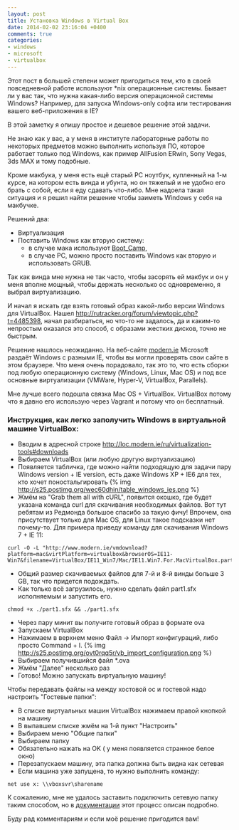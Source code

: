 ```yaml
---
layout: post
title: Установка Windows в Virtual Box
date: 2014-02-02 23:16:04 +0400
comments: true
categories:
- windows
- microsoft
- virtualbox
---
```


Этот пост в большей степени может пригодиться тем, кто в своей повседневной работе используют *nix операционные системы.
Бывает ли у вас так, что нужна какая-либо версия операционной системы Windows? Например, для запуска
Windows-only софта или тестирования вашего веб-приложения в IE?

В этой заметку я опишу простое и дешевое решение этой задачи.

<!-- more -->

Не знаю как у вас, а у меня в институте лабораторные работы по некоторых предметов можно
выполнить используя ПО, которое работает только под Windows, как пример AllFusion ERwin,
Sony Vegas, 3ds MAX и тому подобные.

Кроме макбука, у меня есть ещё старый PC ноутбук, купленный на 1-м курсе, на котором есть винда и убунта,
но он тяжелый и не удобно его брать с собой, если я еду сдавать что-либо.
Мне надоела такая ситуация и я решил найти решение чтобы заиметь Windows у себя на макбучке.

Решений два:

- Виртуализация
- Поставить Windows как вторую систему:
  - в случае мака используют [Boot_Camp](https://ru.wikipedia.org/wiki/Boot_Camp),
  - в случае PC, можно просто поставить Windows как вторую и использовать GRUB.

Так как винда мне нужна не так часто, чтобы засорять ей макбук и он у меня вполне мощный,
чтобы держать несколько ос одновременно, я выбрал виртуализацию.

И начал я искать где взять готовый образ какой-либо версии Windows для VirtualBox.
Нашел http://rutracker.org/forum/viewtopic.php?t=4485398, начал разбираться,
но что-то не задалось, да и каким-то непростым оказался это способ, с образами жестких дисков, точно не быстрым.

Решение нашлось неожиданно. На веб-сайте [modern.ie](http://modern.ie) Microsoft раздаёт Windows с разными IE,
чтобы вы могли проверять свои сайте в этом браузере. Что меня очень порадовало, так это то, что есть сборки
под любую операционную систему (Windows, Linux, Mac OS) и под все основные
виртуализации (VMWare, Hyper-V, VirtualBox, Parallels).

Мне лучше всего подошла связка Mac OS + VirtualBox.
VirtualBox потому что я давно его использую через Vagrant и потому что он бесплатный.

### Инструкция, как легко заполучить Windows в виртуальной машине VirtualBox:

- Вводим в адресной строке http://loc.modern.ie/ru/virtualization-tools#downloads
- Выбираем VirtualBox (или любую другую виртуализацию)
- Появляется табличка, где можно найти подходящую для задачи пару Windows version + IE version, есть даже Windows XP + IE6 для тех, кто хочет поностальгировать
{% img http://s25.postimg.org/wec60dhin/table_windows_ies.png %}
- Жмём на "Grab them all with cURL", появится окошко, где будет указана команда curl для скачивания необходимых файлов.
Вот тут ребятам из Редмонда большое спасибо за такую фичу! Впрочем, она присутствует только для Mac OS,
для Linux такое подсказки нет почему-то. Для примера приведу команду для скачивания Windows 7 + IE 11:
```
curl -O -L "http://www.modern.ie/vmdownload?platform=mac&virtPlatform=virtualbox&browserOS=IE11-Win7&filename=VirtualBox/IE11_Win7/Mac/IE11.Win7.For.MacVirtualBox.part{1.sfx,2.rar,3.rar,4.rar}"
```
- Общий размер скачиваемых файлов для 7-й и 8-й винды больше 3 GB, так что придется подождать.
-  Как только всё загрузилось, нужно сделать файл part1.sfx исполняемым и запустить его.
```
chmod +x ./part1.sfx && ./part1.sfx
```
- Через пару минит вы получите готовый образ в формате ova
- Запускаем VirtualBox
- Нажимаем в верхнем меню Файл -> Импорт конфигураций, либо просто Command + I.
{% img http://s25.postimg.org/ovt0rqq5r/vb_import_configuration.png %}
- Выбираем получившийся файл *.ova
- Жмём "Далее" несколько раз
- Готово! Можно запускать виртуальную машину!

Чтобы передавать файлы на между хостовой ос и гостевой надо настроить "Гостевые папки":
- В списке виртуальных машин VirtualBox нажимаем правой кнопкой на машину
- В выпавшем списке жмём на 1-й пункт "Настроить"
- Выбираем меню "Общие папки"
- Выбираем папку
- Обязательно нажать на OK ( у меня появляется странное белое окно)
- Перезапускаем машину, эта папка должна быть видна как сетевая
- Если машина уже запущена, то нужно выполнить команду:
```
net use x: \\vboxsvr\sharename
```
К сожалению, мне не удалось заставить подключить сетевую папку таким способом, но в [документации](https://www.virtualbox.org/manual/ch04.html#sharedfolders) этот процесс описан подробно.

Буду рад комментариям и если моё решение пригодится вам!
